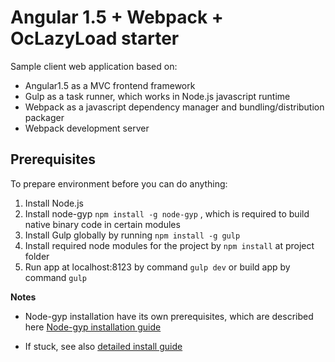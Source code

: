 Angular 1.5 + Webpack + OcLazyLoad starter
====================

Sample client web application based on:

* Angular1.5 as a MVC frontend framework
* Gulp as a task runner, which works in Node.js javascript runtime
* Webpack as a javascript dependency manager and bundling/distribution packager
* Webpack development server

Prerequisites
--------------

To prepare environment before you can do anything:

1. Install Node.js
2. Install node-gyp `npm install -g node-gyp` , which is required to build native binary code in certain modules
3. Install Gulp globally by running `npm install -g gulp`
4. Install required node modules for the project by `npm install` at project folder
5. Run app at localhost:8123 by command `gulp dev` or build app by command `gulp`

**Notes**

* Node-gyp installation have its own prerequisites, which are described here [Node-gyp installation guide](https://github.com/TooTallNate/node-gyp/)

* If stuck, see also [detailed install guide](./README-install-detailed.md)